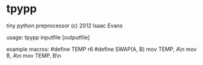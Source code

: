 tpypp
=====

tiny python preprocessor
(c) 2012 Isaac Evans

usage: tpypp inputfile [outputfile]

example macros:
#define TEMP r6
#define SWAP(A, B) mov TEMP, A\\n mov B, A\\n mov TEMP, B\\n